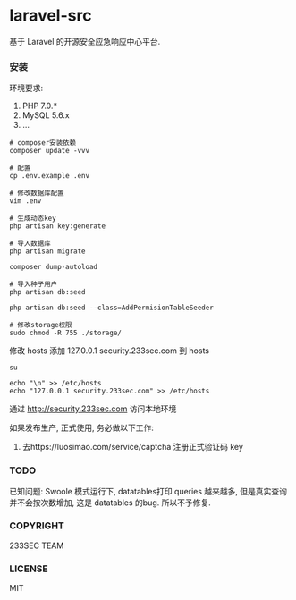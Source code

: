 # laravel-src
基于 Laravel 的开源安全应急响应中心平台.


### 安装
环境要求:
1. PHP 7.0.*
2. MySQL 5.6.x
3. ...

```shell
# composer安装依赖
composer update -vvv

# 配置
cp .env.example .env

# 修改数据库配置
vim .env

# 生成动态key
php artisan key:generate

# 导入数据库
php artisan migrate

composer dump-autoload

# 导入种子用户
php artisan db:seed

php artisan db:seed --class=AddPermisionTableSeeder

# 修改storage权限
sudo chmod -R 755 ./storage/

```

修改 hosts 添加 127.0.0.1 security.233sec.com 到 hosts
```shell
su
```
```shell
echo "\n" >> /etc/hosts
echo "127.0.0.1 security.233sec.com" >> /etc/hosts
```
通过 http://security.233sec.com 访问本地环境

如果发布生产, 正式使用, 务必做以下工作:
1. 去https://luosimao.com/service/captcha 注册正式验证码 key


### TODO
已知问题:
Swoole 模式运行下, datatables打印 queries 越来越多, 但是真实查询并不会按次数增加, 这是 datatables 的bug. 所以不予修复.


### COPYRIGHT
233SEC TEAM


### LICENSE
MIT
